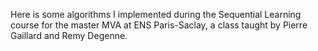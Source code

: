 Here is some algorithms I implemented during the Sequential Learning course for the master MVA at ENS Paris-Saclay, a class taught by Pierre Gaillard and Remy Degenne.
